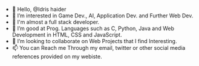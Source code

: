 - 👋 Hello, @Idris haider
- 👀 I’m interested in Game Dev., AI, Application Dev. and Further Web Dev.
- 🗿 I'm almost a full stack developer.
- 🌱 I’m good at Prog. Languages such as C, Python, Java and Web Development in HTML, CSS and JavaScript.
- 💞️ I’m looking to collaborate on Web Projects that I find Interesting.
- 📫 You can Reach me Through my email, twitter or other social media references provided on my webiste.

<!---
Idrisvohra9/Idrisvohra9 is a ✨ special ✨ repository because its the best ;)
--->
